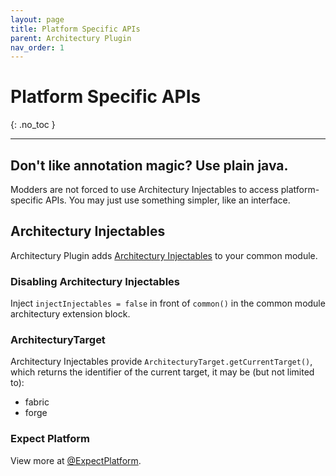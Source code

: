 ```yaml
---
layout: page
title: Platform Specific APIs
parent: Architectury Plugin
nav_order: 1
---
```


# Platform Specific APIs
{: .no_toc }

---

## Don't like annotation magic? Use plain java.
Modders are not forced to use Architectury Injectables to access platform-specific APIs. You may just use something simpler, like an interface.

## Architectury Injectables

Architectury Plugin adds [Architectury Injectables](https://github.com/architectury/architectury-injectables/) to your common module.

### Disabling Architectury Injectables

Inject `injectInjectables = false` in front of `common()` in the common module architectury extension block.

### ArchitecturyTarget
Architectury Injectables provide `ArchitecturyTarget.getCurrentTarget()`, which returns the identifier of the current target, it may be (but not limited to):
- fabric
- forge

### Expect Platform

View more at [@ExpectPlatform](/docs/architectury_plugin/expect_platform).

